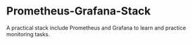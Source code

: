 # Prometheus-Grafana-Stack
A practical stack include Prometheus and Grafana to learn and practice monitoring tasks.
